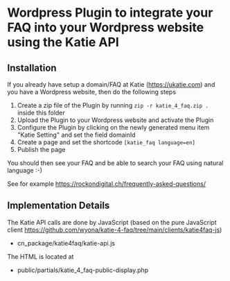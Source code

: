 # Wordpress Plugin to integrate your FAQ into your Wordpress website using the Katie API

## Installation

If you already have setup a domain/FAQ at Katie (https://ukatie.com) and you have a Wordpress website, then do the following steps

1. Create a zip file of the Plugin by running ```zip -r katie_4_faq.zip .``` inside this folder
2. Upload the Plugin to your Wordpress website and activate the Plugin
3. Configure the Plugin by clicking on the newly generated menu item "Katie Setting" and set the field domainId
4. Create a page and set the shortcode ```[katie_faq language=en]```
5. Publish the page

You should then see your FAQ and be able to search your FAQ using natural language :-)

See for example https://rockondigital.ch/frequently-asked-questions/

## Implementation Details

The Katie API calls are done by JavaScript (based on the pure JavaScript client https://github.com/wyona/katie-4-faq/tree/main/clients/katie4faq-js)

- cn_package/katie4faq/katie-api.js

The HTML is located at

- public/partials/katie_4_faq-public-display.php
